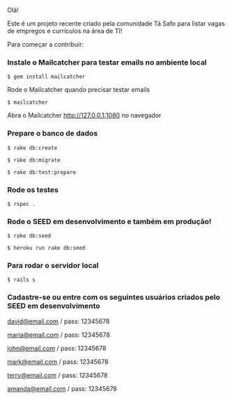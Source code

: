 Olá!

Este é um projeto recente criado pela comunidade Tá Safo para listar vagas de empregos e currículos na área de TI!

Para começar a contribuir:

### Instale o Mailcatcher para testar emails no ambiente local

`$ gem install mailcatcher`

Rode o Mailcatcher quando precisar testar emails

`$ mailcatcher`

Abra o Mailcatcher http://127.0.0.1:1080 no navegador

### Prepare o banco de dados

`$ rake db:create`

`$ rake db:migrate`

`$ rake db:test:prepare`

### Rode os testes

`$ rspec .`

### Rode o SEED em desenvolvimento e também em produção!

`$ rake db:seed`

`$ heroku run rake db:seed`

### Para rodar o servidor local

`$ rails s`

### Cadastre-se ou entre com os seguintes usuários criados pelo SEED em desenvolvimento

david@email.com   / pass: 12345678

maria@email.com   / pass: 12345678

john@email.com    / pass: 12345678

mark@email.com    / pass: 12345678

terry@email.com   / pass: 12345678

amanda@email.com  / pass: 12345678
